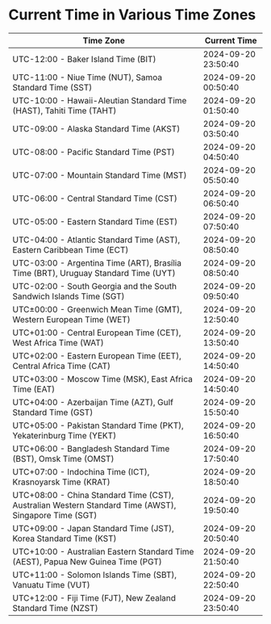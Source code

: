 # Current Time in Various Time Zones

| Time Zone | Current Time |
|-----------|--------------|
| UTC-12:00 - Baker Island Time (BIT) | 2024-09-20 23:50:40 |
| UTC-11:00 - Niue Time (NUT), Samoa Standard Time (SST) | 2024-09-20 00:50:40 |
| UTC-10:00 - Hawaii-Aleutian Standard Time (HAST), Tahiti Time (TAHT) | 2024-09-20 01:50:40 |
| UTC-09:00 - Alaska Standard Time (AKST) | 2024-09-20 03:50:40 |
| UTC-08:00 - Pacific Standard Time (PST) | 2024-09-20 04:50:40 |
| UTC-07:00 - Mountain Standard Time (MST) | 2024-09-20 05:50:40 |
| UTC-06:00 - Central Standard Time (CST) | 2024-09-20 06:50:40 |
| UTC-05:00 - Eastern Standard Time (EST) | 2024-09-20 07:50:40 |
| UTC-04:00 - Atlantic Standard Time (AST), Eastern Caribbean Time (ECT) | 2024-09-20 08:50:40 |
| UTC-03:00 - Argentina Time (ART), Brasília Time (BRT), Uruguay Standard Time (UYT) | 2024-09-20 08:50:40 |
| UTC-02:00 - South Georgia and the South Sandwich Islands Time (SGT) | 2024-09-20 09:50:40 |
| UTC±00:00 - Greenwich Mean Time (GMT), Western European Time (WET) | 2024-09-20 12:50:40 |
| UTC+01:00 - Central European Time (CET), West Africa Time (WAT) | 2024-09-20 13:50:40 |
| UTC+02:00 - Eastern European Time (EET), Central Africa Time (CAT) | 2024-09-20 14:50:40 |
| UTC+03:00 - Moscow Time (MSK), East Africa Time (EAT) | 2024-09-20 14:50:40 |
| UTC+04:00 - Azerbaijan Time (AZT), Gulf Standard Time (GST) | 2024-09-20 15:50:40 |
| UTC+05:00 - Pakistan Standard Time (PKT), Yekaterinburg Time (YEKT) | 2024-09-20 16:50:40 |
| UTC+06:00 - Bangladesh Standard Time (BST), Omsk Time (OMST) | 2024-09-20 17:50:40 |
| UTC+07:00 - Indochina Time (ICT), Krasnoyarsk Time (KRAT) | 2024-09-20 18:50:40 |
| UTC+08:00 - China Standard Time (CST), Australian Western Standard Time (AWST), Singapore Time (SGT) | 2024-09-20 19:50:40 |
| UTC+09:00 - Japan Standard Time (JST), Korea Standard Time (KST) | 2024-09-20 20:50:40 |
| UTC+10:00 - Australian Eastern Standard Time (AEST), Papua New Guinea Time (PGT) | 2024-09-20 21:50:40 |
| UTC+11:00 - Solomon Islands Time (SBT), Vanuatu Time (VUT) | 2024-09-20 22:50:40 |
| UTC+12:00 - Fiji Time (FJT), New Zealand Standard Time (NZST) | 2024-09-20 23:50:40 |
